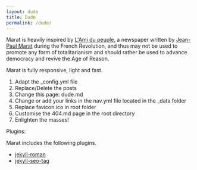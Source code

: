 ```yaml
---
layout: dude
title: Dude
permalink: /dude/
---
```


Marat is heavily inspired by [L'Ami du peuple](https://en.wikipedia.org/wiki/L%27Ami_du_peuple), a newspaper written by [Jean-Paul Marat](https://en.wikipedia.org/wiki/Jean-Paul_Marat) during the French Revolution, and thus may not be used to promote any form of totalitarianism and should rather be used to advance democracy and revive the Age of Reason.

Marat is fully responsive, light and fast.

1. Adapt the \_config.yml file
2. Replace/Delete the posts
3. Change this page: dude.md
4. Change or add your links in the nav.yml file located in the \_data folder
5. Replace favicon.ico in root folder
6. Customise the 404.md page in the root directory
7. Enlighten the masses!

Plugins:

Marat includes the following plugins.

-   [jekyll-roman](https://github.com/paulrobertlloyd/jekyll-roman)
-   [jekyll-seo-tag](https://github.com/jekyll/jekyll-seo-tag)
